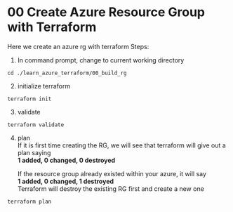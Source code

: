 # 00 Create Azure Resource Group with Terraform
Here we create an azure rg with terraform
Steps:
1. In command prompt, change to current working directory
```
cd ./learn_azure_terraform/00_build_rg
```
2. initialize terraform
```
terraform init
```
3. validate
```
terraform validate
```
4. plan <br>
    If it is first time creating the RG, we will see that terraform will give out a plan saying <br>
    **1 added, 0 changed, 0 destroyed**

    If the resource group already existed within your azure, it will say <br>
    **1 added, 0 changed, 1 destroyed** <br>
    Terraform will destroy the existing RG first and create a new one
```
terraform plan
```
